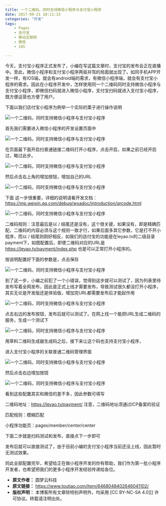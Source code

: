 ```yaml
---
title: 一个二维码，同时支持微信小程序与支付宝小程序
date: 2017-09-21 10:11:13
categories: "开发"
tags:
	- Pages
	- 支付宝
	- 移动互联网
	- 微信
	- iOS

---
```


今天，支付宝小程序正式发布了，小编在写这篇文章时，支付宝的发布会正在直播中。至此，微信小程序和支付宝小程序两驱并驾的局面就出现了。如同手机APP开发一样，有IOS端，就会有android端的需求，有微信小程序端，就会有支付宝小程序的需求。因此在小程序开发中，怎样使用同一个二维码同时支持微信小程序与支付宝小程序，即微信扫码就进入微信小程序，支付宝扫码就进入支付宝小程序，既方便运营也方便了用户。

下面以我们店付宝小程序为例举一个实际的栗子进行操作说明

![一个二维码，同时支持微信小程序与支付宝小程序][JQAN-3IIQ-UJYQ.jpg]

首先我们需要进入微信小程序的开发设置页面中

![一个二维码，同时支持微信小程序与支付宝小程序][Y7NM-N2AQ-QMF3.jpg]

在页面最下面开启扫普通链接二维码打开小程序，点击开启，如果之前已经开启过，略过此步。

![一个二维码，同时支持微信小程序与支付宝小程序][UFEV-VVIN-NYYM.jpg]

然后点击右上角的增加按钮，增加自己的URL

![一个二维码，同时支持微信小程序与支付宝小程序][3YJ6-ZAJN-A7BQ.jpg]

下面 这一步很重要，详细的说明请看开发文档：https://mp.weixin.qq.com/debug/wxadoc/introduction/qrcode.html

![一个二维码，同时支持微信小程序与支付宝小程序][QRMI-MFNJ-AZJ2.jpg]

二维码规则：注意最后是以 / 结尾还是没有，这个很关键，如果没有，即是精确匹配，二维码的内容必须与这个规则一致才行，如果后面多其它参数，它是打不开小程序，而以 / 结尾则刚好相反，如我们的店付宝的功能是在leyao.tv的二级目录payment下，如图配置后，即使二维码对应的URL是 https://leyao.tv/payment/index.php 也是可以正常打开小程序的。

按说明配置好下面的参数是，点击保存

![一个二维码，同时支持微信小程序与支付宝小程序][FYVY-IURY-U6NU.jpg]

到了这一步，小编之前犯了一个小错误，觉得到这步就可以测试了，因为列表里待发布写着全网发布，因此是正式上线才需要发布，导致测试很久都没打开小程序，其实无论是开发版还是体验版，增加完URL都需要发布后才能起作用

![一个二维码，同时支持微信小程序与支付宝小程序][V6RQ-UVEI-QFJZ.jpg]

点击右边的发布按钮，发布后就可以测试了。在网上找一个能把URL生成二维码的服务，生成一个测试下

![一个二维码，同时支持微信小程序与支付宝小程序][VY3A-QBVN-7N3Y.jpg]

用草料二维码生成器生成码之后，接下来让这个码也支持支付宝小程序，

进入支付宝小程序的关联普通二维码管理界面

![一个二维码，同时支持微信小程序与支付宝小程序][77RU-EVRV-B6NJ.jpg]

然后点击右边增加按钮

![一个二维码，同时支持微信小程序与支付宝小程序][7JIZ-ZAYJ-JNMU.jpg]

看到这些配置其实和微信的差不多，因此参数可填写

二维码地址：https://leyao.tv/payment/ 注意，二维码地址须通过ICP备案的验证

匹配规则：模糊匹配

小程序功能页：pages/member/center/center

下面二步就是扫码测试和发布，直接点下一步即可

发布后就可以直接测试了，由于目前小编的支付宝小程序当前还没上线，因此暂时无测试效果。

同此全部配置完毕，希望给正在做小程序开发的你有帮助，我们作为第一批小程序开发者，也希望把我们的更多小程序开发经验传递给各位。


[JQAN-3IIQ-UJYQ.jpg]: static/resources/crawler/JQAN-3IIQ-UJYQ.jpg
[Y7NM-N2AQ-QMF3.jpg]: static/resources/crawler/Y7NM-N2AQ-QMF3.jpg
[UFEV-VVIN-NYYM.jpg]: static/resources/crawler/UFEV-VVIN-NYYM.jpg
[3YJ6-ZAJN-A7BQ.jpg]: static/resources/crawler/3YJ6-ZAJN-A7BQ.jpg
[QRMI-MFNJ-AZJ2.jpg]: static/resources/crawler/QRMI-MFNJ-AZJ2.jpg
[FYVY-IURY-U6NU.jpg]: static/resources/crawler/FYVY-IURY-U6NU.jpg
[V6RQ-UVEI-QFJZ.jpg]: static/resources/crawler/V6RQ-UVEI-QFJZ.jpg
[VY3A-QBVN-7N3Y.jpg]: static/resources/crawler/VY3A-QBVN-7N3Y.jpg
[77RU-EVRV-B6NJ.jpg]: static/resources/crawler/77RU-EVRV-B6NJ.jpg
[7JIZ-ZAYJ-JNMU.jpg]: static/resources/crawler/7JIZ-ZAYJ-JNMU.jpg
 *  **原文作者：** 圆梦云科技
 *  **原文链接：** https://www.toutiao.com/item/6468048402646041102/
 *  **版权声明：** 本博客所有文章除特别声明外，均采用 [CC BY-NC-SA 4.0][] 许可协议。转载请注明出处。
